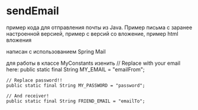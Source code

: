 # sendEmail
пример кода для отправления почты из Java. Пример письма с заранее настроенной версией, пример с версий со вложение, пример html вложения

написан с использованием Spring Mail

для работы в классе MyConstants изенить 
    // Replace with your email here:
    public static final String MY_EMAIL = "emailFrom";

    // Replace password!!
    public static final String MY_PASSWORD = "password";

    // And receiver!
    public static final String FRIEND_EMAIL = "emailTo";
